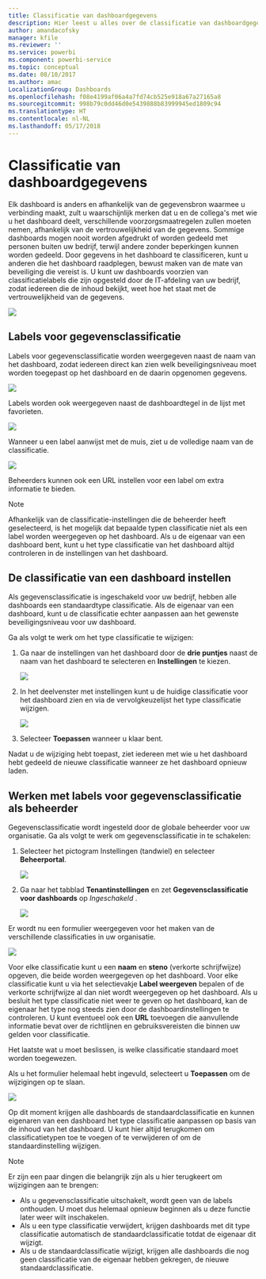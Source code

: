 ```yaml
---
title: Classificatie van dashboardgegevens
description: Hier leest u alles over de classificatie van dashboardgegevens, onder andere hoe een beheerder dit instelt en hoe de eigenaar van een dashboard de classificatie kan aanpassen.
author: amandacofsky
manager: kfile
ms.reviewer: ''
ms.service: powerbi
ms.component: powerbi-service
ms.topic: conceptual
ms.date: 08/10/2017
ms.author: amac
LocalizationGroup: Dashboards
ms.openlocfilehash: f08e4199af06a4a7fd74cb525e918a67a27165a8
ms.sourcegitcommit: 998b79c0dd46d0e5439888b83999945ed1809c94
ms.translationtype: HT
ms.contentlocale: nl-NL
ms.lasthandoff: 05/17/2018
---
```

# <a name="dashboard-data-classification"></a>Classificatie van dashboardgegevens
Elk dashboard is anders en afhankelijk van de gegevensbron waarmee u verbinding maakt, zult u waarschijnlijk merken dat u en de collega's met wie u het dashboard deelt, verschillende voorzorgsmaatregelen zullen moeten nemen, afhankelijk van de vertrouwelijkheid van de gegevens. Sommige dashboards mogen nooit worden afgedrukt of worden gedeeld met personen buiten uw bedrijf, terwijl andere zonder beperkingen kunnen worden gedeeld. Door gegevens in het dashboard te classificeren, kunt u anderen die het dashboard raadplegen, bewust maken van de mate van beveiliging die vereist is. U kunt uw dashboards voorzien van classificatielabels die zijn opgesteld door de IT-afdeling van uw bedrijf, zodat iedereen die de inhoud bekijkt, weet hoe het staat met de vertrouwelijkheid van de gegevens.

![](media/service-data-classification/dashboard_tagged_as_hbi.png)

## <a name="data-classification-tags"></a>Labels voor gegevensclassificatie
Labels voor gegevensclassificatie worden weergegeven naast de naam van het dashboard, zodat iedereen direct kan zien welk beveiligingsniveau moet worden toegepast op het dashboard en de daarin opgenomen gegevens.

![](media/service-data-classification/tag_next_to_title.png)

Labels worden ook weergegeven naast de dashboardtegel in de lijst met favorieten.

![](media/service-data-classification/tag_on_dashboard_tile.png)

Wanneer u een label aanwijst met de muis, ziet u de volledige naam van de classificatie.

![](media/service-data-classification/tag_tooltip.png)

Beheerders kunnen ook een URL instellen voor een label om extra informatie te bieden.

> [!NOTE]
> Afhankelijk van de classificatie-instellingen die de beheerder heeft geselecteerd, is het mogelijk dat bepaalde typen classificatie niet als een label worden weergegeven op het dashboard. Als u de eigenaar van een dashboard bent, kunt u het type classificatie van het dashboard altijd controleren in de instellingen van het dashboard.
> 
> 

## <a name="setting-a-dashboards-classification"></a>De classificatie van een dashboard instellen
Als gegevensclassificatie is ingeschakeld voor uw bedrijf, hebben alle dashboards een standaardtype classificatie. Als de eigenaar van een dashboard, kunt u de classificatie echter aanpassen aan het gewenste beveiligingsniveau voor uw dashboard.

Ga als volgt te werk om het type classificatie te wijzigen:

1. Ga naar de instellingen van het dashboard door de **drie puntjes** naast de naam van het dashboard te selecteren en **Instellingen** te kiezen.
   
    ![](media/service-data-classification/dashboard_settings.png)
2. In het deelvenster met instellingen kunt u de huidige classificatie voor het dashboard zien en via de vervolgkeuzelijst het type classificatie wijzigen.
   
    ![](media/service-data-classification/classification_setting_dropdown.png)
3. Selecteer **Toepassen** wanneer u klaar bent.

Nadat u de wijziging hebt toepast, ziet iedereen met wie u het dashboard hebt gedeeld de nieuwe classificatie wanneer ze het dashboard opnieuw laden.

## <a name="working-with-data-classification-tags-as-an-admin"></a>Werken met labels voor gegevensclassificatie als beheerder
Gegevensclassificatie wordt ingesteld door de globale beheerder voor uw organisatie. Ga als volgt te werk om gegevensclassificatie in te schakelen:

1. Selecteer het pictogram Instellingen (tandwiel) en selecteer **Beheerportal**.
   
    ![](media/service-data-classification/admin_portal_in_settings.png)
2. Ga naar het tabblad **Tenantinstellingen** en zet **Gegevensclassificatie voor dashboards** op *Ingeschakeld* .
   
    ![](media/service-data-classification/data_classification_switch_location.png)

Er wordt nu een formulier weergegeven voor het maken van de verschillende classificaties in uw organisatie.

![](media/service-data-classification/blank_classification_form.png)

Voor elke classificatie kunt u een **naam** en **steno** (verkorte schrijfwijze) opgeven, die beide worden weergegeven op het dashboard. Voor elke classificatie kunt u via het selectievakje **Label weergeven** bepalen of de verkorte schrijfwijze al dan niet wordt weergegeven op het dashboard. Als u besluit het type classificatie niet weer te geven op het dashboard, kan de eigenaar het type nog steeds zien door de dashboardinstellingen te controleren. U kunt eventueel ook een **URL** toevoegen die aanvullende informatie bevat over de richtlijnen en gebruiksvereisten die binnen uw gelden voor classificatie.  

Het laatste wat u moet beslissen, is welke classificatie standaard moet worden toegewezen.  

Als u het formulier helemaal hebt ingevuld, selecteert u **Toepassen** om de wijzigingen op te slaan.

![](media/service-data-classification/filled_in_classification_form.png)

Op dit moment krijgen alle dashboards de standaardclassificatie en kunnen eigenaren van een dashboard het type classificatie aanpassen op basis van de inhoud van het dashboard. U kunt hier altijd terugkomen om classificatietypen toe te voegen of te verwijderen of om de standaardinstelling wijzigen.  

> [!NOTE]
> Er zijn een paar dingen die belangrijk zijn als u hier terugkeert om wijzigingen aan te brengen:
> 
> * Als u gegevensclassificatie uitschakelt, wordt geen van de labels onthouden. U moet dus helemaal opnieuw beginnen als u deze functie later weer wilt inschakelen.  
> * Als u een type classificatie verwijdert, krijgen dashboards met dit type classificatie automatisch de standaardclassificatie totdat de eigenaar dit wijzigt.  
> * Als u de standaardclassificatie wijzigt, krijgen alle dashboards die nog geen classificatie van de eigenaar hebben gekregen, de nieuwe standaardclassificatie.
> 
> 

